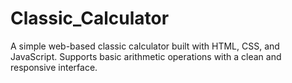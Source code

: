 # Classic_Calculator
A simple web-based classic calculator built with HTML, CSS, and JavaScript. Supports basic arithmetic operations with a clean and responsive interface.
